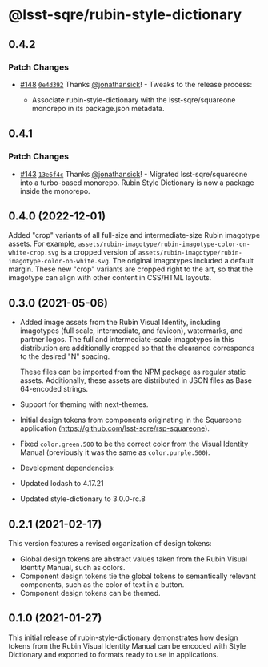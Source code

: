 # @lsst-sqre/rubin-style-dictionary

## 0.4.2

### Patch Changes

- [#148](https://github.com/lsst-sqre/squareone/pull/148) [`0e4d392`](https://github.com/lsst-sqre/squareone/commit/0e4d392afafe8437f39af3018ecf47d4a76567a2) Thanks [@jonathansick](https://github.com/jonathansick)! - Tweaks to the release process:

  - Associate rubin-style-dictionary with the lsst-sqre/squareone monorepo in its package.json metadata.

## 0.4.1

### Patch Changes

- [#143](https://github.com/lsst-sqre/squareone/pull/143) [`13e6f4c`](https://github.com/lsst-sqre/squareone/commit/13e6f4c4415e913665dd8922c0e079dd0fefe7ba) Thanks [@jonathansick](https://github.com/jonathansick)! - Migrated lsst-sqre/squareone into a turbo-based monorepo. Rubin Style Dictionary is now a package inside the monorepo.

## 0.4.0 (2022-12-01)

Added "crop" variants of all full-size and intermediate-size Rubin imagotype assets. For example, `assets/rubin-imagotype/rubin-imagotype-color-on-white-crop.svg` is a cropped version of `assets/rubin-imagotype/rubin-imagotype-color-on-white.svg`. The original imagotypes included a default margin. These new "crop" variants are cropped right to the art, so that the imagotype can align with other content in CSS/HTML layouts.

## 0.3.0 (2021-05-06)

- Added image assets from the Rubin Visual Identity, including imagotypes (full scale, intermediate, and favicon), watermarks, and partner logos. The full and intermediate-scale imagotypes in this distribution are additionally cropped so that the clearance corresponds to the desired "N" spacing.

  These files can be imported from the NPM package as regular static assets. Additionally, these assets are distributed in JSON files as Base 64-encoded strings.

- Support for theming with next-themes.

- Initial design tokens from components originating in the Squareone application (https://github.com/lsst-sqre/rsp-squareone).

- Fixed `color.green.500` to be the correct color from the Visual Identity Manual (previously it was the same as `color.purple.500`).

- Development dependencies:

- Updated lodash to 4.17.21
- Updated style-dictionary to 3.0.0-rc.8

## 0.2.1 (2021-02-17)

This version features a revised organization of design tokens:

- Global design tokens are abstract values taken from the Rubin Visual Identity Manual, such as colors.
- Component design tokens tie the global tokens to semantically relevant components, such as the color of text in a button.
- Component design tokens can be themed.

## 0.1.0 (2021-01-27)

This initial release of rubin-style-dictionary demonstrates how design tokens from the Rubin Visual Identity Manual can be encoded with Style Dictionary and exported to formats ready to use in applications.
